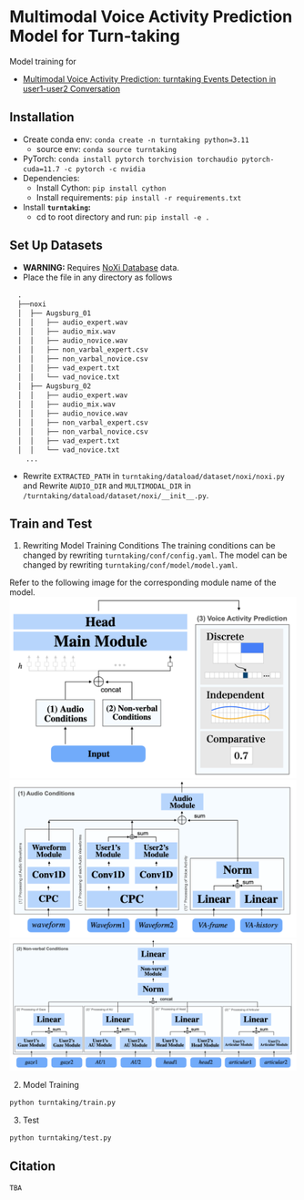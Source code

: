 # Multimodal Voice Activity Prediction Model for Turn-taking

Model training for 
* [Multimodal Voice Activity Prediction: turntaking Events Detection in user1-user2 Conversation](https://doi.org/10.1145/3623809.3623837)

## Installation

* Create conda env: `conda create -n turntaking python=3.11`
  - source env: `conda source turntaking`
* PyTorch: `conda install pytorch torchvision torchaudio pytorch-cuda=11.7 -c pytorch -c nvidia`
* Dependencies: 
  * Install Cython: `pip install cython`
  * Install requirements: `pip install -r requirements.txt`
* Install **`turntaking`:** 
  * cd to root directory and run: `pip install -e .`

## Set Up Datasets
* **WARNING:** Requires [NoXi Database](https://multimediate-challenge.org/datasets/Dataset_NoXi/) data.
* Place the file in any directory as follows
```
  .
  ├──noxi
  │  ├── Augsburg_01
  │  │   ├── audio_expert.wav
  │  │   ├── audio_mix.wav
  │  │   ├── audio_novice.wav
  │  │   ├── non_varbal_expert.csv
  │  │   ├── non_varbal_novice.csv
  │  │   ├── vad_expert.txt
  │  │   └── vad_novice.txt
  │  ├── Augsburg_02
  │  │   ├── audio_expert.wav
  │  │   ├── audio_mix.wav
  │  │   ├── audio_novice.wav
  │  │   ├── non_varbal_expert.csv
  │  │   ├── non_varbal_novice.csv
  │  │   ├── vad_expert.txt
  │  │   └── vad_novice.txt
    ...
```

* Rewrite `EXTRACTED_PATH` in `turntaking/dataload/dataset/noxi/noxi.py` and Rewrite `AUDIO_DIR` and `MULTIMODAL_DIR` in `/turntaking/dataload/dataset/noxi/__init__.py`.

## Train and Test
1. Rewriting Model Training Conditions
The training conditions can be changed by rewriting `turntaking/conf/config.yaml`.
The model can be changed by rewriting `turntaking/conf/model/model.yaml`.

Refer to the following image for the corresponding module name of the model.
![Image 1](img/model.png)
![Image 2](img/audio_condition.png)
![Image 3](img/nonverbal_condition.png)

2. Model Training
```bash
python turntaking/train.py
```

3. Test
```bash
python turntaking/test.py
```

## Citation

```latex
TBA
```
